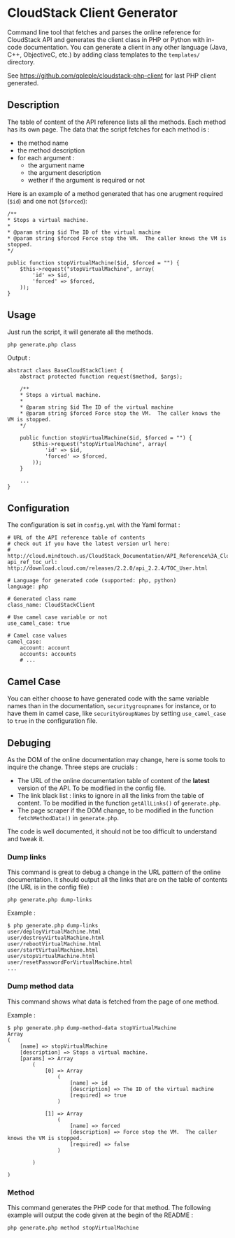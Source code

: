 CloudStack Client Generator
===========================

Command line tool that fetches and parses the online reference for CloudStack API and generates the client class in PHP or Python with in-code documentation. You can generate a client in any other language (Java, C++, ObjectiveC, etc.) by adding class templates to the ``templates/`` directory.

See https://github.com/qpleple/cloudstack-php-client for last PHP client generated.

Description
-----------

The table of content of the API reference lists all the methods. Each method has its own page. The data that the script fetches for each method is :

* the method name
* the method description
* for each argument :
  * the argument name
  * the argument description
  * wether if the argument is required or not
  
Here is an example of a method generated that has one arugment required (`$id`) and one not (`$forced`):

    /**
    * Stops a virtual machine.
    *
    * @param string $id The ID of the virtual machine
    * @param string $forced Force stop the VM.  The caller knows the VM is stopped.
    */
    
    public function stopVirtualMachine($id, $forced = "") {
        $this->request("stopVirtualMachine", array(
            'id' => $id,
            'forced' => $forced,
        ));
    }
    
Usage
-----
Just run the script, it will generate all the methods.

    php generate.php class

Output :

    abstract class BaseCloudStackClient {
        abstract protected function request($method, $args);
    
        /**
        * Stops a virtual machine.
        *
        * @param string $id The ID of the virtual machine
        * @param string $forced Force stop the VM.  The caller knows the VM is stopped.
        */
        
        public function stopVirtualMachine($id, $forced = "") {
            $this->request("stopVirtualMachine", array(
                'id' => $id,
                'forced' => $forced,
            ));
        }
    
        ...
    }

Configuration
-------------

The configuration is set in `config.yml` with the Yaml format :

    # URL of the API reference table of contents
    # check out if you have the latest version url here:
    # http://cloud.mindtouch.us/CloudStack_Documentation/API_Reference%3A_CloudStack
    api_ref_toc_url: http://download.cloud.com/releases/2.2.0/api_2.2.4/TOC_User.html

    # Language for generated code (supported: php, python)
    language: php

    # Generated class name
    class_name: CloudStackClient

    # Use camel case variable or not
    use_camel_case: true

    # Camel case values
    camel_case:
        account: account
        accounts: accounts
        # ...
        
Camel Case
----------
You can either choose to have generated code with the same variable names than in the documentation, `securitygroupnames` for instance, or to have them in camel case, like `securityGroupNames` by setting `use_camel_case` to `true` in the configuration file.

Debuging
--------

As the DOM of the online documentation may change, here is some tools to inquire the change. Three steps are crucials :

* The URL of the online documentation table of content of the **latest** version of the API. To be modified in the config file.
* The link black list : links to ignore in all the links from the table of content. To be modified in the function `getAllLinks()` of `generate.php`.
* The page scraper if the DOM change, to be modified in the function `fetchMethodData()` in `generate.php`.

The code is well documented, it should not be too difficult to understand and tweak it.

### Dump links ###
This command is great to debug a change in the URL pattern of the online documentation. It should output all the links that are on the table of contents (the URL is in the config file) :

    php generate.php dump-links
    
Example :

    $ php generate.php dump-links
    user/deployVirtualMachine.html
    user/destroyVirtualMachine.html
    user/rebootVirtualMachine.html
    user/startVirtualMachine.html
    user/stopVirtualMachine.html
    user/resetPasswordForVirtualMachine.html
    ...


### Dump method data ###
This command shows what data is fetched from the page of one method.

Example :

    $ php generate.php dump-method-data stopVirtualMachine
    Array
    (
        [name] => stopVirtualMachine
        [description] => Stops a virtual machine.
        [params] => Array
            (
                [0] => Array
                    (
                        [name] => id
                        [description] => The ID of the virtual machine
                        [required] => true
                    )
    
                [1] => Array
                    (
                        [name] => forced
                        [description] => Force stop the VM.  The caller knows the VM is stopped.
                        [required] => false
                    )
    
            )
    
    )

### Method ###
This command generates the PHP code for that method. The following example will output the code given at the begin of the README :

    php generate.php method stopVirtualMachine
